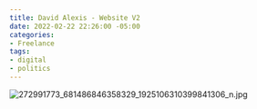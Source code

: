 ```yaml
---
title: David Alexis - Website V2
date: 2022-02-22 22:26:00 -05:00
categories:
- Freelance
tags:
- digital
- politics
---
```


![272991773_681486846358329_1925106310399841306_n.jpg](/uploads/272991773_681486846358329_1925106310399841306_n.jpg)